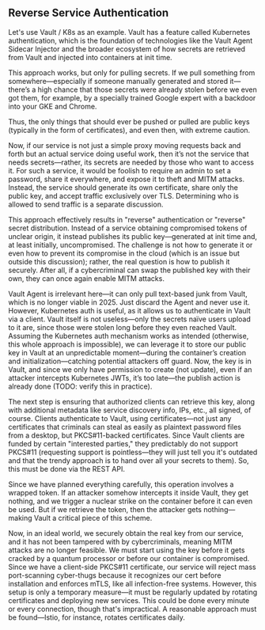 Reverse Service Authentication
---
Let's use Vault / K8s as an example.
Vault has a feature called Kubernetes authentication, which is the foundation of technologies like the Vault Agent Sidecar
Injector and the broader ecosystem of how secrets are retrieved from Vault and injected into containers at init time.

This approach works, but only for pulling secrets. If we pull something from somewhere—especially if someone manually
generated and stored it—there’s a high chance that those secrets were already stolen before we even got them, for
example, by a specially trained Google expert with a backdoor into your GKE and Chrome.

Thus, the only things that should ever be pushed or pulled are public keys (typically in the form of certificates), and even
then, with extreme caution.

Now, if our service is not just a simple proxy moving requests back and forth but an actual service doing useful work,
then it’s not the service that needs secrets—rather, its secrets are needed by those who want to access it. For such a
service, it would be foolish to require an admin to set a password, share it everywhere, and expose it to theft and MITM
attacks. Instead, the service should generate its own certificate, share only the public key, and accept traffic exclusively
over TLS. Determining who is allowed to send traffic is a separate discussion.

This approach effectively results in "reverse" authentication or "reverse" secret distribution. Instead of a service obtaining
compromised tokens of unclear origin, it instead publishes its public key—generated at init time and, at least initially,
uncompromised. The challenge is not how to generate it or even how to prevent its compromise in the cloud (which is an
issue but outside this discussion); rather, the real question is how to publish it securely. After all, if a cybercriminal can
swap the published key with their own, they can once again enable MITM attacks.

Vault Agent is irrelevant here—it can only pull text-based junk from Vault, which is no longer viable in 2025. Just discard
the Agent and never use it. However, Kubernetes auth is useful, as it allows us to authenticate in Vault via a client. Vault
itself is not useless—only the secrets naïve users upload to it are, since those were stolen long before they even reached
Vault. Assuming the Kubernetes auth mechanism works as intended (otherwise, this whole approach is impossible), we
can leverage it to store our public key in Vault at an unpredictable moment—during the container’s creation and
initialization—catching potential attackers off guard. Now, the key is in Vault, and since we only have permission to create
(not update), even if an attacker intercepts Kubernetes JWTs, it’s too late—the publish action is already done (TODO:
verify this in practice).

The next step is ensuring that authorized clients can retrieve this key, along with additional metadata like service
discovery info, IPs, etc., all signed, of course. Clients authenticate to Vault, using certificates—not just any certificates
that criminals can steal as easily as plaintext password files from a desktop, but PKCS#11-backed certificates. Since Vault
clients are funded by certain "interested parties," they predictably do not support PKCS#11 (requesting support is
pointless—they will just tell you it's outdated and that the trendy approach is to hand over all your secrets to them). So,
this must be done via the REST API.

Since we have planned everything carefully, this operation involves a wrapped token. If an attacker somehow intercepts
it inside Vault, they get nothing, and we trigger a nuclear strike on the container before it can even be used. But if we
retrieve the token, then the attacker gets nothing—making Vault a critical piece of this scheme.

Now, in an ideal world, we securely obtain the real key from our service, and it has not been tampered with by
cybercriminals, meaning MITM attacks are no longer feasible. We must start using the key before it gets cracked by a
quantum processor or before our container is compromised. Since we have a client-side PKCS#11 certificate, our service
will reject mass port-scanning cyber-thugs because it recognizes our cert before installation and enforces mTLS, like all
infection-free systems. However, this setup is only a temporary measure—it must be regularly updated by rotating
certificates and deploying new services. This could be done every minute or every connection, though that's impractical.
A reasonable approach must be found—Istio, for instance, rotates certificates daily.

